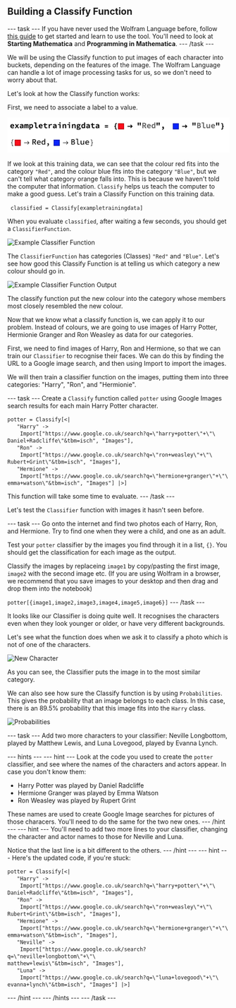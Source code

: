 ##  Building a Classify Function

--- task ---
If you have never used the Wolfram Language before, follow [this guide](https://projects.raspberrypi.org/en/projects/getting-started-with-mathematica) to get started and learn to use the tool. You'll need to look at **Starting Mathematica** and **Programming in Mathematica**.
--- /task ---

We will be using the Classify function to put images of each character into buckets, depending on the features of the image.
The Wolfram Language can handle a lot of image processing tasks for us, so we don't need to worry about that.

Let's look at how the Classify function works: 


  First, we need to associate a label to a value.

![Example Training Data](images/exampletrainingdata.png)

If we look at this training data, we can see that the colour red fits into the category `"Red"`, and the colour blue fits into the category `"Blue"`, but we can't tell what category orange falls into. This is because we haven't told the computer that information. `Classify` helps us teach the computer to make a good guess. Let's train a Classify Function on this training data.

``` classified = Classify[exampletrainingdata]```

When you evaluate `classified`, after waiting a few seconds, you should get a `ClassifierFunction`.

![Example Classifier Function](images/exampleClassifierFunction.png)

The `ClassifierFunction` has categories (Classes) `"Red"` and `"Blue"`. Let's see how good this Classify Function is at telling us which category a new colour should go in.

![Example Classifier Function Output](images/exampleClassifierOutput.png)

The classify function put the new colour into the category whose members most closely resembled the new colour.

Now that we know what a classify function is, we can apply it to our problem. Instead of colours, we are going to use images of Harry Potter, Hermionie Granger and Ron Weasley as data for our categories.

First, we need to find images of Harry, Ron and Hermione, so that we can train our `Classifier` to recognise their faces. We can do this by finding the URL to a Google image search, and then using Import to import the images.

We will then train a classifier function on the images, putting them into three categories: "Harry", "Ron", and "Hermionie".

--- task ---
Create a `Classify` function called `potter` using Google Images search results for each main Harry Potter character.

```
potter = Classify[<|
   "Harry" -> 
    Import["https://www.google.co.uk/search?q=\"harry+potter\"+\"\
Daniel+Radcliffe\"&tbm=isch", "Images"], 
   "Ron" -> 
    Import["https://www.google.co.uk/search?q=\"ron+weasley\"+\"\
Rubert+Grint\"&tbm=isch", "Images"], 
   "Hermione" -> 
    Import["https://www.google.co.uk/search?q=\"hermione+granger\"+\"\
emma+watson\"&tbm=isch", "Images"] |>]
```

This function will take some time to evaluate.
--- /task ---

Let's test the `Classifier` function with images it hasn't seen before.

--- task ---
Go onto the internet and find two photos each of Harry, Ron, and Hermione. Try to find one when they were a child, and one as an adult.

Test your `potter` classifier by the images you find through it in a list, `{}`. You should get the classification for each image as the output.

Classify the images by replaceing `image1` by copy/pasting the first image, `image2` with the second image etc. (If you are using Wolfram in a browser, we recommend that you save images to your desktop and then drag and drop them into the notebook)

`potter[{image1,image2,image3,image4,image5,image6}]`
--- /task ---

It looks like our Classifier is doing quite well. It recognises the characters even when they look younger or older, or have very different backgrounds. 

Let's see what the function does when we ask it to classify a photo which is not of one of the characters.

![New Character](images/testsubjects.png)

As you can see, the Classifier puts the image in to the most similar category.

We can also see how sure the Classify function is by using `Probabilities`. This gives the probability that an image belongs to each class. In this case, there is an 89.5% probability that this image fits into the `Harry` class.

![Probabilities](images/probability.png)

--- task ---
Add two more characters to your classifier: Neville Longbottom, played by Matthew Lewis, and Luna Lovegood, played by Evanna Lynch.

--- hints ---
--- hint ---
Look at the code you used to create the `potter` classifier, and see where the names of the characters and actors appear. In case you don't know them:

  + Harry Potter was played by Daniel Radcliffe
  + Hermione Granger was played by Emma Watson
  + Ron Weasley was played by Rupert Grint

These names are used to create Google Image searches for pictures of those characers. You'll need to do the same for the two new ones.
--- /hint ---
--- hint ---
You'll need to add two more lines to your classifier, changing the character and actor names to those for Neville and Luna.

Notice that the last line is a bit different to the others.
--- /hint ---
--- hint ---
Here's the updated code, if you're stuck:
```
potter = Classify[<|
   "Harry" -> 
    Import["https://www.google.co.uk/search?q=\"harry+potter\"+\"\
Daniel+Radcliffe\"&tbm=isch", "Images"], 
   "Ron" -> 
    Import["https://www.google.co.uk/search?q=\"ron+weasley\"+\"\
Rubert+Grint\"&tbm=isch", "Images"], 
   "Hermione" -> 
    Import["https://www.google.co.uk/search?q=\"hermione+granger\"+\"\
emma+watson\"&tbm=isch", "Images"],
   "Neville" -> 
    Import["https://www.google.co.uk/search?q=\"neville+longbottom\"+\"\
matthew+lewis\"&tbm=isch", "Images"],
   "Luna" -> 
    Import["https://www.google.co.uk/search?q=\"luna+lovegood\"+\"\
evanna+lynch\"&tbm=isch", "Images"] |>]
```
--- /hint ---
--- /hints ---
--- /task ---
